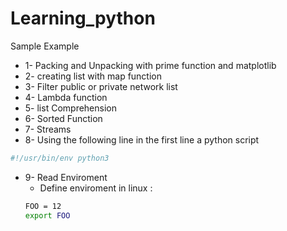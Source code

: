 # Learning_python
Sample Example

* 1- Packing and Unpacking with prime function and matplotlib
* 2- creating list with map function
* 3- Filter public or private network list
* 4- Lambda function
* 5- list Comprehension
* 6- Sorted Function
* 7- Streams
* 8- Using the following line in the first line a python script
```bash
#!/usr/bin/env python3
```
* 9- Read Enviroment 
    - Define enviroment in linux :
    ```bash
    FOO = 12
    export FOO
    ```
